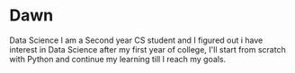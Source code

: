 # Dawn
Data Science
I am a Second year CS student and I figured out i have interest in Data Science after my first year of college, I'll start from scratch with Python and continue my learning till I reach my goals.
